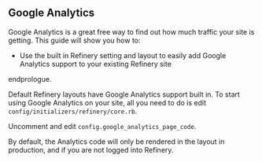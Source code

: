 Google Analytics
----------------

Google Analytics is a great free way to find out how much traffic your site is getting. This guide will show you how to:

  - Use the built in Refinery setting and layout to easily add Google Analytics support to your existing Refinery site

endprologue.

Default Refinery layouts have Google Analytics support built in. To start using Google Analytics on your site, all you need to do is edit `config/initializers/refinery/core.rb`.

Uncomment and edit `config.google_analytics_page_code`.

By default, the Analytics code will only be rendered in the layout in production, and if you are not logged into Refinery.
